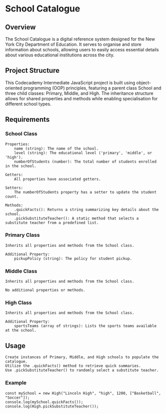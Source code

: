 # School Catalogue

## Overview

The School Catalogue is a digital reference system designed for the New York City Department of Education. It serves to organise and store information about schools, allowing users to easily access essential details about various educational institutions across the city.

## Project Structure

This Codecademy Intermediate JavaScript project is built using object-oriented programming (OOP) principles, featuring a parent class School and three child classes: Primary, Middle, and High. The inheritance structure allows for shared properties and methods while enabling specialisation for different school types.

## Requirements

### School Class

    Properties:
        name (string): The name of the school.
        level (string): The educational level ('primary', 'middle', or 'high').
        numberOfStudents (number): The total number of students enrolled in the school.

    Getters:
        All properties have associated getters.

    Setters:
        The numberOfStudents property has a setter to update the student count.

    Methods:
        .quickFacts(): Returns a string summarizing key details about the school.
        .pickSubstituteTeacher(): A static method that selects a substitute teacher from a predefined list.

### Primary Class

    Inherits all properties and methods from the School class.
    
    Additional Property:
        pickupPolicy (string): The policy for student pickup.

### Middle Class

    Inherits all properties and methods from the School class.
    
    No additional properties or methods.

### High Class

    Inherits all properties and methods from the School class.
    
    Additional Property:
        sportsTeams (array of strings): Lists the sports teams available at the school.


## Usage
```
Create instances of Primary, Middle, and High schools to populate the catalogue.
Utilize the .quickFacts() method to retrieve quick summaries.
Use .pickSubstituteTeacher() to randomly select a substitute teacher.

```
### Example
```
const mySchool = new High("Lincoln High", "high", 1200, ["Basketball", "Soccer"]);
console.log(mySchool.quickFacts());
console.log(High.pickSubstituteTeacher());
```
